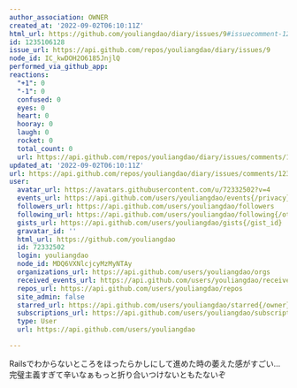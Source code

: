 ```yaml
---
author_association: OWNER
created_at: '2022-09-02T06:10:11Z'
html_url: https://github.com/youliangdao/diary/issues/9#issuecomment-1235106128
id: 1235106128
issue_url: https://api.github.com/repos/youliangdao/diary/issues/9
node_id: IC_kwDOH2O6185JnjlQ
performed_via_github_app: 
reactions:
  "+1": 0
  "-1": 0
  confused: 0
  eyes: 0
  heart: 0
  hooray: 0
  laugh: 0
  rocket: 0
  total_count: 0
  url: https://api.github.com/repos/youliangdao/diary/issues/comments/1235106128/reactions
updated_at: '2022-09-02T06:10:11Z'
url: https://api.github.com/repos/youliangdao/diary/issues/comments/1235106128
user:
  avatar_url: https://avatars.githubusercontent.com/u/72332502?v=4
  events_url: https://api.github.com/users/youliangdao/events{/privacy}
  followers_url: https://api.github.com/users/youliangdao/followers
  following_url: https://api.github.com/users/youliangdao/following{/other_user}
  gists_url: https://api.github.com/users/youliangdao/gists{/gist_id}
  gravatar_id: ''
  html_url: https://github.com/youliangdao
  id: 72332502
  login: youliangdao
  node_id: MDQ6VXNlcjcyMzMyNTAy
  organizations_url: https://api.github.com/users/youliangdao/orgs
  received_events_url: https://api.github.com/users/youliangdao/received_events
  repos_url: https://api.github.com/users/youliangdao/repos
  site_admin: false
  starred_url: https://api.github.com/users/youliangdao/starred{/owner}{/repo}
  subscriptions_url: https://api.github.com/users/youliangdao/subscriptions
  type: User
  url: https://api.github.com/users/youliangdao

---
```

Railsでわからないところをほったらかしにして進めた時の萎えた感がすごい...完璧主義すぎて辛いなぁもっと折り合いつけないともたないぞ
